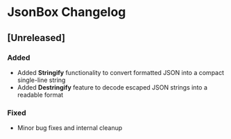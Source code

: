 <!-- Keep a Changelog guide -> https://keepachangelog.com -->

# JsonBox Changelog

## [Unreleased]
### Added

- Added **Stringify** functionality to convert formatted JSON into a compact single-line string
- Added **Destringify** feature to decode escaped JSON strings into a readable format

### Fixed

- Minor bug fixes and internal cleanup